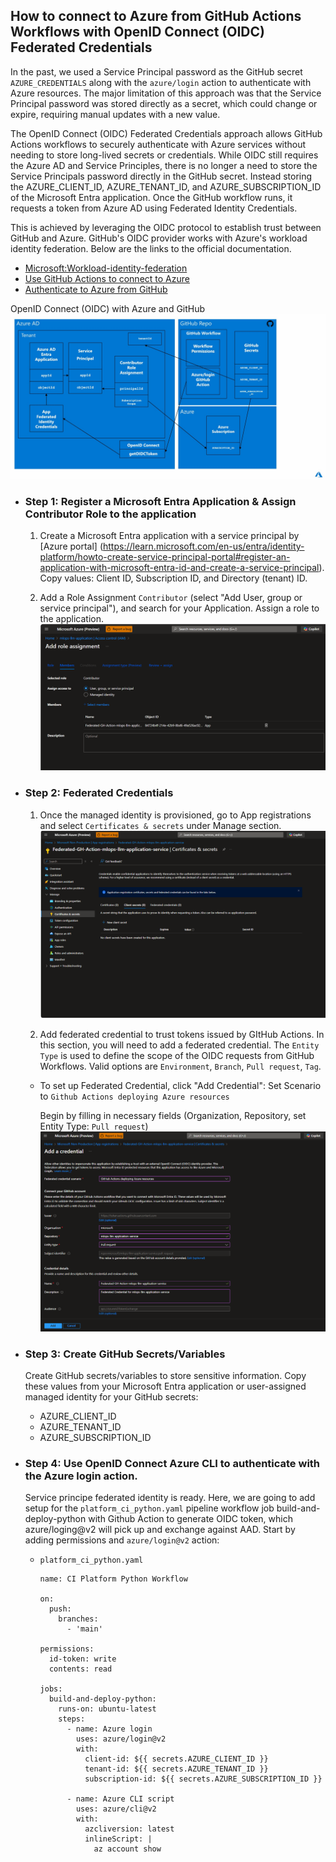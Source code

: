 ## How to connect to Azure from GitHub Actions Workflows with OpenID Connect (OIDC) Federated Credentials
In the past, we used a Service Principal password as the GitHub secret `AZURE_CREDENTIALS` along with the `azure/login` action to authenticate with Azure resources. The major limitation of this approach was that the Service Principal password was stored directly as a secret, which could change or expire, requiring manual updates with a new value.

The OpenID Connect (OIDC) Federated Credentials approach allows GitHub Actions workflows to securely authenticate with Azure services without needing to store long-lived secrets or credentials. While OIDC still requires the Azure AD and Service Principles, there is no longer a need to store the Service Principals password directly in the GitHub secret. Instead storing the AZURE_CLIENT_ID, AZURE_TENANT_ID, and AZURE_SUBSCRIPTION_ID of the Microsoft Entra application. Once the GitHub workflow runs, it requests a token from Azure AD using Federated Identity Credentials.

This is achieved by leveraging the OIDC protocol to establish trust between GitHub and Azure. GitHub's OIDC provider works with Azure's workload identity federation. Below are the links to the official documentation.
* [Microsoft:Workload-identity-federation](https://learn.microsoft.com/en-us/entra/workload-id/workload-identity-federation)
* [Use GitHub Actions to connect to Azure](https://learn.microsoft.com/en-us/azure/developer/github/connect-from-azure-openid-connect)
* [Authenticate to Azure from GitHub](https://learn.microsoft.com/en-us/azure/developer/github/connect-from-azure-openid-connect)

OpenID Connect (OIDC) with Azure and GitHub
![OpenID Connect (OIDC) with Azure and GitHub](../docs/images/openid_connect_azure_github_diagram.jpg)


* ### Step 1: Register a Microsoft Entra Application & Assign Contributor Role to the application
    1. Create a Microsoft Entra application with a service principal by [Azure portal] (https://learn.microsoft.com/en-us/entra/identity-platform/howto-create-service-principal-portal#register-an-application-with-microsoft-entra-id-and-create-a-service-principal). 
    Copy values:  Client ID, Subscription ID, and Directory (tenant) ID. 

    2. Add a Role Assignment `Contributor` (select "Add User, group or service principal"), and search for your Application.
    Assign a role to the application. 
    ![Role Assignment](../docs/images/add_role_assignment.png)


* ### Step 2: Federated Credentials
    1. Once the managed identity is provisioned, go to App registrations and select `Certificates & secrets` under Manage section.
    ![Certificates and Secrets](../docs/images/certificates_and_secrets.png)

    2. Add federated credential to trust tokens issued by GItHub Actions. 
    In this section, you will need to add a federated credential. 
    The `Entity Type` is used to define the scope of the OIDC requests from GitHub Workflows. Valid options are `Environment`, `Branch`, `Pull request`, `Tag`.
    * To set up Federated Credential, click "Add Credential": 
        Set Scenario to ``Github Actions deploying Azure resources``

        Begin by filling in necessary fields (Organization, Repository, set Entity Type: `Pull request`)
        ![Pull Request](../docs/images/add_credential_GitHub_actions.png)


* ### Step 3: Create GitHub Secrets/Variables
    Create GitHub secrets/variables to store sensitive information. Copy these values from your Microsoft Entra application or user-assigned managed identity for your GitHub secrets:
    * AZURE_CLIENT_ID
    * AZURE_TENANT_ID
    * AZURE_SUBSCRIPTION_ID 


* ### Step 4: Use OpenID Connect Azure CLI to authenticate with the Azure login action.
    Service principe federated identity is ready. Here, we are going to add setup for the `platform_ci_python.yaml` pipeline workflow job build-and-deploy-python with Github Action to generate OIDC token, which azure/loging@v2 will pick up and exchange against AAD. Start by adding permissions and `azure/login@v2` action:


  * ``platform_ci_python.yaml``
      ```
      name: CI Platform Python Workflow

      on:
        push:
          branches:
            - 'main'

      permissions:
        id-token: write
        contents: read

      jobs:
        build-and-deploy-python:
          runs-on: ubuntu-latest
          steps:
            - name: Azure login
              uses: azure/login@v2
              with:
                client-id: ${{ secrets.AZURE_CLIENT_ID }}
                tenant-id: ${{ secrets.AZURE_TENANT_ID }}
                subscription-id: ${{ secrets.AZURE_SUBSCRIPTION_ID }}
      
            - name: Azure CLI script
              uses: azure/cli@v2
              with:
                azcliversion: latest
                inlineScript: |
                  az account show

      ```
